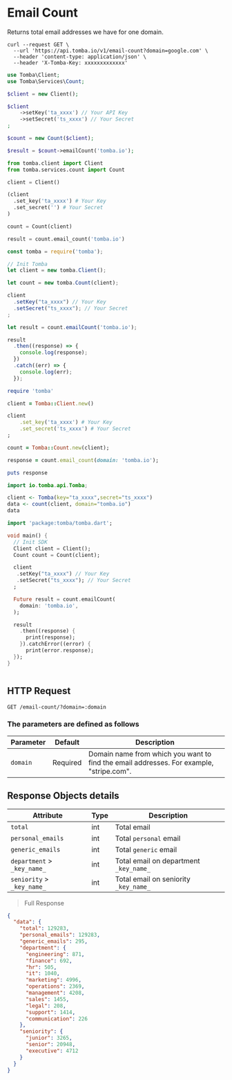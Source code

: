 # Email Count

Returns total email addresses we have for one domain.

```shell
curl --request GET \
  --url 'https://api.tomba.io/v1/email-count?domain=google.com' \
  --header 'content-type: application/json' \
  --header 'X-Tomba-Key: xxxxxxxxxxxxx'
```

```php
use Tomba\Client;
use Tomba\Services\Count;

$client = new Client();

$client
    ->setKey('ta_xxxx') // Your API Key
    ->setSecret('ts_xxxx') // Your Secret
;

$count = new Count($client);

$result = $count->emailCount('tomba.io');

```

```python
from tomba.client import Client
from tomba.services.count import Count

client = Client()

(client
  .set_key('ta_xxxx') # Your Key
  .set_secret('') # Your Secret
)

count = Count(client)

result = count.email_count('tomba.io')
```

```javascript
const tomba = require('tomba');

// Init Tomba
let client = new tomba.Client();

let count = new tomba.Count(client);

client
  .setKey("ta_xxxx") // Your Key
  .setSecret("ts_xxxx"); // Your Secret
;

let result = count.emailCount('tomba.io');

result
  .then((response) => {
    console.log(response);
  })
  .catch((err) => {
    console.log(err);
  });
```

```ruby
require 'tomba'

client = Tomba::Client.new()

client
    .set_key('ta_xxxx') # Your Key
    .set_secret('ts_xxxx') # Your Secret
;

count = Tomba::Count.new(client);

response = count.email_count(domain: 'tomba.io');

puts response

```

```java
import io.tomba.api.Tomba;

```

```r
client <- Tomba(key="ta_xxxx",secret="ts_xxxx")
data <- count(client, domain="tomba.io")
data

```

```dart
import 'package:tomba/tomba.dart';

void main() { 
  // Init SDK
  Client client = Client();
  Count count = Count(client);

  client
   .setKey("ta_xxxx") // Your Key
   .setSecret("ts_xxxx"); // Your Secret
  ;

  Future result = count.emailCount(
    domain: 'tomba.io',
  );

  result
    .then((response) {
      print(response);
    }).catchError((error) {
      print(error.response);
  });
}
```

```powershell

```

## HTTP Request

`GET /email-count/?domain=:domain`

### The parameters are defined as follows

| Parameter | Default  | Description                                                                             |
| --------- | -------- | --------------------------------------------------------------------------------------- |
| `domain`  | Required | Domain name from which you want to find the email addresses. For example, "stripe.com". |

## Response Objects details

| Attribute                   | Type | Description                            |
| --------------------------- | ---- | -------------------------------------- |
| `total`                     | int  | Total email                            |
| `personal_emails`           | int  | Total `personal` email                 |
| `generic_emails`            | int  | Total `generic` email                  |
| `department` > `_key_name_` | int  | Total email on department `_key_name_` |
| `seniority` > `_key_name_`  | int  | Total email on seniority `_key_name_`  |
> Full Response

```json
{
  "data": {
    "total": 129283,
    "personal_emails": 129283,
    "generic_emails": 295,
    "department": {
      "engineering": 871,
      "finance": 692,
      "hr": 505,
      "it": 1040,
      "marketing": 4996,
      "operations": 2369,
      "management": 4208,
      "sales": 1455,
      "legal": 208,
      "support": 1414,
      "communication": 226
    },
    "seniority": {
      "junior": 3265,
      "senior": 20948,
      "executive": 4712
    }
  }
}
```
